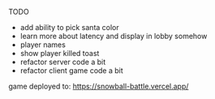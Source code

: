 TODO

- add ability to pick santa color
- learn more about latency and display in lobby somehow
- player names
- show player killed toast
- refactor server code a bit
- refactor client game code a bit

game deployed to: https://snowball-battle.vercel.app/
